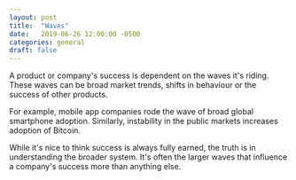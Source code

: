 ```yaml
---
layout: post
title:  "Waves"
date:   2019-06-26 12:00:00 -0500
categories: general
draft: false
---
```


A product or company's success is dependent on the waves it's riding. These waves can be broad market trends, shifts in behaviour or the success of other products. 

For example, mobile app companies rode the wave of broad global smartphone adoption. Similarly, instability in the public markets increases adoption of Bitcoin. 

While it's nice to think success is always fully earned, the truth is in understanding the broader system. It's often the larger waves that influence a company's success more than anything else. 